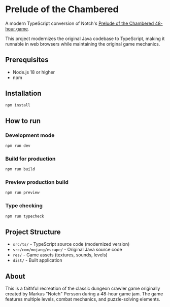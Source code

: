 # Prelude of the Chambered

A modern TypeScript conversion of Notch's [Prelude of the Chambered 48-hour game](http://s3.amazonaws.com/ld48/index.html).

This project modernizes the original Java codebase to TypeScript, making it runnable in web browsers while maintaining the original game mechanics.

## Prerequisites
* Node.js 18 or higher
* npm

## Installation
```bash
npm install
```

## How to run

### Development mode
```bash
npm run dev
```

### Build for production
```bash
npm run build
```

### Preview production build
```bash
npm run preview
```

### Type checking
```bash
npm run typecheck
```

## Project Structure
- `src/ts/` - TypeScript source code (modernized version)
- `src/com/mojang/escape/` - Original Java source code
- `res/` - Game assets (textures, sounds, levels)
- `dist/` - Built application

## About
This is a faithful recreation of the classic dungeon crawler game originally created by Markus "Notch" Persson during a 48-hour game jam. The game features multiple levels, combat mechanics, and puzzle-solving elements.
